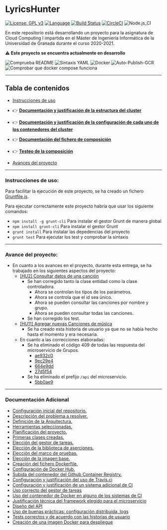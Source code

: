 # LyricsHunter

[![License: GPL v3](https://img.shields.io/badge/License-GPLv3-blue.svg)](https://www.gnu.org/licenses/gpl-3.0) [![Language](https://img.shields.io/badge/node.js%20-%2343853D.svg?&logo=node.js&logoColor=white)](https://nodejs.org/es/) [![Build Status](https://travis-ci.com/AngelValera/LyricsHunter.svg?branch=main)](https://travis-ci.com/AngelValera/LyricsHunter) [![CircleCI](https://circleci.com/gh/AngelValera/LyricsHunter.svg?style=svg)](https://circleci.com/gh/AngelValera/LyricsHunter) ![Node.js_CI](https://github.com/AngelValera/LyricsHunter/workflows/Node.js_CI/badge.svg)

En este repositorio está desarrollando un proyecto para la asignatura
de Cloud Computing I impartida en el Máster de Ingeniería Informática
de la Universidad de Granada durante el curso 2020-2021.

:warning: **Este proyecto se encuentra actualmente en desarrollo**

![Comprueba README](https://github.com/AngelValera/LyricsHunter/workflows/Comprueba%20README/badge.svg) ![Sintaxis YAML](https://github.com/AngelValera/LyricsHunter/workflows/Sintaxis%20YAML/badge.svg) ![Docker](https://github.com/AngelValera/LyricsHunter/workflows/Docker/badge.svg) ![Auto-Publish-GCR](https://github.com/AngelValera/LyricsHunter/workflows/Auto-Publish-GCR/badge.svg) ![Comprobar que docker compose funciona](https://github.com/AngelValera/LyricsHunter/workflows/Comprobar%20que%20docker%20compose%20funciona/badge.svg)

---
## Tabla de contenidos

<!-- * :point_right: **[](Doc/)** -->

* [Instrucciones de uso](#instrucciones-de-uso)
* :point_right: **[Documentación y justificación de la estructura del cluster](Doc/H6/EstructuraCluster.md)**
* :point_right: **[Documentación y justificación de la configuración de cada uno de los contenedores del cluster](Doc/H6/ConfContenedoresCluster.md)**
* :point_right: **[Documentación del fichero de composición](Doc/H6/Doc_ficheroComposicion.md)**
* :point_right: **[Testeo de la composición](Doc/H6/TesteoCluster.md)**

* [Avances del proyecto](#avance-del-proyecto)

---
### Instrucciones de uso:

Para facilitar la ejecución de este proyecto, se ha creado un fichero [Gruntfile.js](Gruntfile.js).

Para ejecutar correctamente este proyecto habría que usar los siguiente comandos:

- `npm install -g grunt-cli`  Para instalar el gestor Grunt de manera global
- `npm install grunt-cli`  Para instalar el gestor Grunt
- `grunt install` Para instalar las depedencias del proyecto
- `grunt test` Para ejecutar los test y comprobar la sintaxis

---
### Avance del proyecto:

- En cuanto a los avances en el proyecto, durante esta entrega, se ha trabajado en los siguientes aspectos del proyecto:
  - [[HU2] Consultar datos de una canción](https://github.com/AngelValera/LyricsHunter/issues/13)
    - Se han corregido tanto la clase entidad como la clase controladora.
      - Ahora se controlan los tipos de los parámetros.
      - Ahora se controla que el id sea único.
      - Ahora se pueden consultar las canciones por nombre y grupo.
      - Ahora se pueden consultar todas las canciones.
    - Se han corregido los test.
  - [[HU11] Agregar nuevas Canciones de música](https://github.com/AngelValera/LyricsHunter/issues/73)    
    - Se ha creado esta historia de usuario ya que no se había hecho hasta el momento y era necesaria.
  - En cuanto a las correcciones elaboradas:
    - Se ha eliminado el código 409 de todas las respuesta del microservicio de Grupos.
      - [ae932c0](https://github.com/AngelValera/LyricsHunter/commit/ae932c03c5f99a12bd95f7071fd12cb8a8ac8c5a)
      - [9ec29e4](https://github.com/AngelValera/LyricsHunter/commit/9ec29e4cc5c37b6ffac9a2c073fa9972e75c3d7c)
      - [664e9dd](https://github.com/AngelValera/LyricsHunter/commit/664e9ddc2de5a895d561d7554942395cebac05ce)
      - [27d5f54](https://github.com/AngelValera/LyricsHunter/commit/27d5f548e84a17b75558f24f135fcb6b777d4f74)
    - Se ha eliminado el prefijo `/api` del microservicio.
      - [5bb0ae9](https://github.com/AngelValera/LyricsHunter/commit/5bb0ae9f4015e189932c4f9c4184ddea9fa5822c)
 
---
### Documentación Adicional

* [Configuración inicial del repositorio.](Doc/H0/Configuracion_Inicial.md)
* [Descripción del problema a resolver.](Doc//H0/Descripcion_Problema.md) 
* [Definición de la Arquitectura.](Doc/H1/Arquitectura.md)
* [Herramientas seleccionadas.](Doc/H1/Herramientas.md)
* [Planificación del proyecto.](Doc/H1/Planificacion.md)
* [Primeras clases creadas.](Doc/H1/Clases.md)
* [Elección del gestor de tareas.](Doc/H2/Eleccion_GestorTareas.md)
* [Elección de la biblioteca de aserciones.](Doc/H2/Eleccion_Bib_Aserciones.md)
* [Elección del marco de pruebas.](Doc/H2/Eleccion_MarcoPruebas.md)
* [Elección de la imagen base.](Doc/H3/Eleccion_ImagenBase.md)
* [Creación del fichero Dockerfile.](Doc/H3/Creacion_Dockerfile.md)
* [Configuración de Docker Hub.](Doc/H3/Configuracion_DockerHub.md)
* [Subida del contenedor del Github Container Registry.](Doc/H3/Configuracion_GCR.md)
* [Configuración y justificación del uso de Travis.ci](Doc/H4/justificacion_Travis.md)
* [Configuración y justificación de un sistema adicional de CI](Doc/H4/CI_Adicional.md)
* [Uso correcto del gestor de tareas](Doc/H4/correcto_Uso_GT.md)
* [Uso del contenedor de Docker en alguno de los sistemas de CI](Doc/H4/correcto_Uso_Docker.md)
* [Justificación técnica del framework elegido para el microservicio](Doc/H5/justificacionFrameworkElegido.md)
* [Diseño del API](Doc/H5/diseñoApi.md)
* [Uso de buenas prácticas: configuración distribuida, logs](Doc/H5/buenasPracticas.md)
* [Tests correctos y de acuerdo con las historias de usuario](Doc/H5/testCorrectos.md)
* [Creación de una imagen Docker para despliegue](Doc/H5/dockerDespliegue.md)

